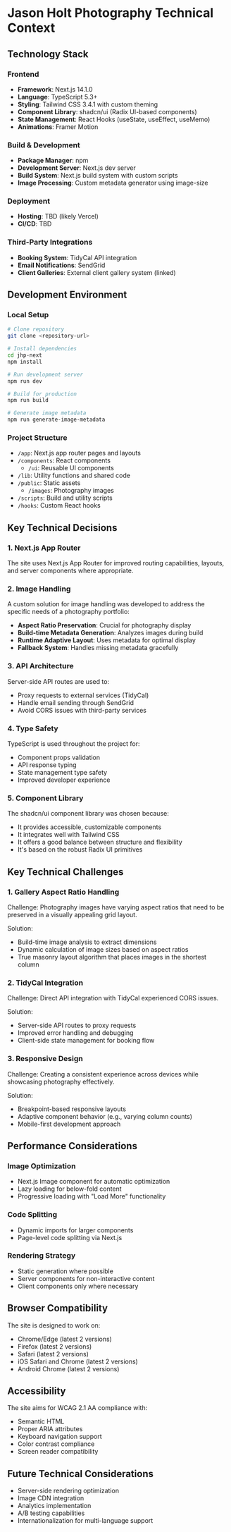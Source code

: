 # Jason Holt Photography Technical Context

## Technology Stack

### Frontend
- **Framework**: Next.js 14.1.0
- **Language**: TypeScript 5.3+
- **Styling**: Tailwind CSS 3.4.1 with custom theming
- **Component Library**: shadcn/ui (Radix UI-based components)
- **State Management**: React Hooks (useState, useEffect, useMemo)
- **Animations**: Framer Motion

### Build & Development
- **Package Manager**: npm
- **Development Server**: Next.js dev server
- **Build System**: Next.js build system with custom scripts
- **Image Processing**: Custom metadata generator using image-size

### Deployment
- **Hosting**: TBD (likely Vercel)
- **CI/CD**: TBD

### Third-Party Integrations
- **Booking System**: TidyCal API integration
- **Email Notifications**: SendGrid
- **Client Galleries**: External client gallery system (linked)

## Development Environment

### Local Setup
```bash
# Clone repository
git clone <repository-url>

# Install dependencies
cd jhp-next
npm install

# Run development server
npm run dev

# Build for production
npm run build

# Generate image metadata
npm run generate-image-metadata
```

### Project Structure
- `/app`: Next.js app router pages and layouts
- `/components`: React components
  - `/ui`: Reusable UI components
- `/lib`: Utility functions and shared code
- `/public`: Static assets
  - `/images`: Photography images
- `/scripts`: Build and utility scripts
- `/hooks`: Custom React hooks

## Key Technical Decisions

### 1. Next.js App Router
The site uses Next.js App Router for improved routing capabilities, layouts, and server components where appropriate.

### 2. Image Handling
A custom solution for image handling was developed to address the specific needs of a photography portfolio:

- **Aspect Ratio Preservation**: Crucial for photography display
- **Build-time Metadata Generation**: Analyzes images during build
- **Runtime Adaptive Layout**: Uses metadata for optimal display
- **Fallback System**: Handles missing metadata gracefully

### 3. API Architecture
Server-side API routes are used to:
- Proxy requests to external services (TidyCal)
- Handle email sending through SendGrid
- Avoid CORS issues with third-party services

### 4. Type Safety
TypeScript is used throughout the project for:
- Component props validation
- API response typing
- State management type safety
- Improved developer experience

### 5. Component Library
The shadcn/ui component library was chosen because:
- It provides accessible, customizable components
- It integrates well with Tailwind CSS
- It offers a good balance between structure and flexibility
- It's based on the robust Radix UI primitives

## Key Technical Challenges

### 1. Gallery Aspect Ratio Handling
Challenge: Photography images have varying aspect ratios that need to be preserved in a visually appealing grid layout.

Solution:
- Build-time image analysis to extract dimensions
- Dynamic calculation of image sizes based on aspect ratios
- True masonry layout algorithm that places images in the shortest column

### 2. TidyCal Integration
Challenge: Direct API integration with TidyCal experienced CORS issues.

Solution:
- Server-side API routes to proxy requests
- Improved error handling and debugging
- Client-side state management for booking flow

### 3. Responsive Design
Challenge: Creating a consistent experience across devices while showcasing photography effectively.

Solution:
- Breakpoint-based responsive layouts
- Adaptive component behavior (e.g., varying column counts)
- Mobile-first development approach

## Performance Considerations

### Image Optimization
- Next.js Image component for automatic optimization
- Lazy loading for below-fold content
- Progressive loading with "Load More" functionality

### Code Splitting
- Dynamic imports for larger components
- Page-level code splitting via Next.js

### Rendering Strategy
- Static generation where possible
- Server components for non-interactive content
- Client components only where necessary

## Browser Compatibility

The site is designed to work on:
- Chrome/Edge (latest 2 versions)
- Firefox (latest 2 versions)
- Safari (latest 2 versions)
- iOS Safari and Chrome (latest 2 versions)
- Android Chrome (latest 2 versions)

## Accessibility

The site aims for WCAG 2.1 AA compliance with:
- Semantic HTML
- Proper ARIA attributes
- Keyboard navigation support
- Color contrast compliance
- Screen reader compatibility

## Future Technical Considerations

- Server-side rendering optimization
- Image CDN integration
- Analytics implementation
- A/B testing capabilities
- Internationalization for multi-language support
